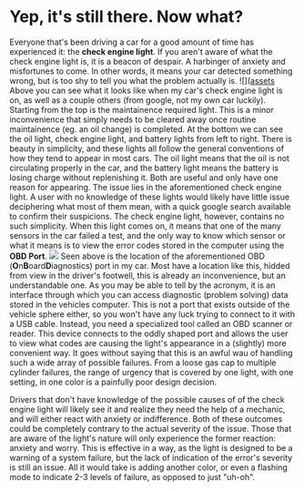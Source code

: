 # Yep, it's still there. Now what?
Everyone that's been driving a car for a good amount of time has experienced it: the **check engine light**. If you aren't aware of what the check engine light is, it is a beacon of despair. A harbinger of anxiety and misfortunes to come. In other words, it means your car detected something wrong, but is too shy to tell you what the problem actually is.
![]([assets](https://github.com/UsabilityEngineering/ux-portfolio-cjhet02/tree/master/assets/checkengine.jpg)
Above you can see what it looks like when my car's check engine light is on, as well as a couple others (from google, not my own car luckily). Starting from the top is the maintainence required light. This is a minor inconvenience that simply needs to be cleared away once routine maintainence (eg. an oil change) is completed. At the bottom we can see the oil light, check engine light, and battery lights from left to right. There is beauty in simplicity, and these lights all follow the general conventions of how they tend to appear in most cars. The oil light means that the oil is not circulating properly in the car, and the battery light means the battery is losing charge without replenishing it. Both are useful and only have one reason for appearing. The issue lies in the aforementioned check engine light. A user with no knowledge of these lights would likely have little issue deciphering what most of them mean, with a quick google search available to confirm their suspicions. The check engine light, however, contains no such simplicity. When this light comes on, it means that one of the many sensors in the car failed a test, and the only way to know which sensor or what it means is to view the error codes stored in the computer using the **OBD Port**.
![](https://github.com/UsabilityEngineering/ux-portfolio-cjhet02/tree/master/assets/obdport.jpg)
Seen above is the location of the aforementioned OBD (**O**n**B**oard**D**iagnostics) port in my car. Most have a location like this, hidded from view in the driver's footwell, this is already an inconvenience, but an understandable one. As you may be able to tell by the acronym, it is an interface through which you can access diagnostic (problem solving) data stored in the vehicles computer. This is not a port that exists outside of the vehicle sphere either, so you won't have any luck trying to connect to it with a USB cable. Instead, you need a specialized tool called an OBD scanner or reader. This device connects to the oddly shaped port and allows the user to view what codes are causing the light's appearance in a (slightly) more convenient way. It goes without saying that this is an awful wau of handling such a wide array of possible failures. From a loose gas cap to multiple cylinder failures, the range of urgency that is covered by one light, with one setting, in one color is a painfully poor design decision.

Drivers that don't have knowledge of the possible causes of of the check engine light will likely see it and realize they need the help of a mechanic, and will either react with anxiety or indifference. Both of these outcomes could be completely contrary to the actual severity of the issue. Those that are aware of the light's nature will only experience the former reaction: anxiety and worry. This is effective in a way, as the light is designed to be a warning of a system failure, but the lack of indication of the error's severity is still an issue. All it would take is adding another color, or even a flashing mode to indicate 2-3 levels of failure, as opposed to just "uh-oh".
